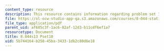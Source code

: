 ```yaml
---
content_type: resource
description: This resource contains information regarding problem set 10.
file: https://ol-ocw-studio-app-qa.s3.amazonaws.com/courses/8-044-statistical-physics-i-spring-2013/5b744164b25845ba34331db2c80d6e18_MIT8_044S13_ps10.pdf
file_type: application/pdf
parent_uid: af685c3f-1ac6-82af-12d3-b11cdf6ef1a7
resourcetype: Document
title: 8.044s13 Pset10
uid: 5b744164-b258-45ba-3433-1db2c80d6e18
---
```


